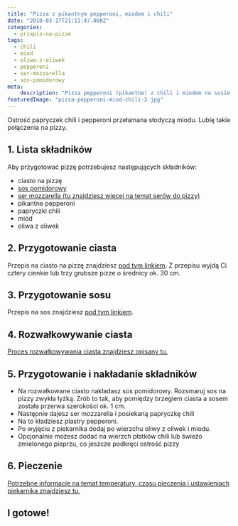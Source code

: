 ```yaml
---
title: "Pizza z pikantnym pepperoni, miodem i chili"
date: "2018-03-17T21:11:47.000Z"
categories: 
  - przepis-na-pizze
tags: 
  - chili
  - miod
  - oliwa-z-oliwek
  - pepperoni
  - ser-mozzarella
  - sos-pomidorowy
meta: 
    description: "Pizza pepperoni (pikantne) z chili i miodem na sosie pomidorowym i kremowej mozzarelli. Idealne połączenie ostrości i słodyczy."
featuredImage: "pizza-pepperoni-miod-chili-2.jpg"
---
```


Ostrość papryczek chili i pepperoni przełamana słodyczą miodu. Lubię takie połączenia na pizzy.

## 1\. Lista składników

Aby przygotować pizzę potrzebujesz następujących składników:

- ciasto na pizzę
- <a title="Przepis na sos pomidorowy" href="/sos-pomidorowy/">sos pomidorowy</a>
- <a title="Ser do pizzy" href="/jaki-ser-wybrac-do-pizzy/">ser mozzarella (tu znajdziesz więcej na temat serów do pizzy)</a>
- pikantne pepperoni
- papryczki chili
- miód
- oliwa z oliwek

## 2\. Przygotowanie ciasta

Przepis na ciasto na pizzę znajdziesz <a title="Przepis na ciasto podstawowe" href="/przepis-na-ciasto-na-pizze/">pod tym linkiem</a>. Z przepisu wyjdą Ci cztery cienkie lub trzy grubsze pizze o średnicy ok. 30 cm.

## 3\. Przygotowanie sosu

Przepis na sos znajdziesz <a title="Przepis na sos pomidorowy" href="/sos-pomidorowy/">pod tym linkiem</a>.

## 4\. Rozwałkowywanie ciasta

<a title="Rozwałkowywanie ciasta" href="/jak-walkowac-ciasto-pizzy/">Proces rozwałkowywania ciasta znajdziesz opisany tu.</a>

## 5\. Przygotowanie i nakładanie składników

- Na rozwałkowane ciasto nakładasz sos pomidorowy. Rozsmaruj sos na pizzy zwykła łyżką. Zrób to tak, aby pomiędzy brzegiem ciasta a sosem została przerwa szerokości ok. 1 cm.
- Następnie dajesz ser mozzarella i posiekaną papryczkę chili
- Na to kładziesz plastry pepperoni.
- Po wyjęciu z piekarnika dodaj po wierzchu oliwy z oliwek i miodu.
- Opcjonalnie możesz dodać na wierzch płatków chili lub świeżo zmielonego pieprzu, co jeszcze podkręci ostrość pizzy

## 6\. Pieczenie

<a title="Jak ustawić piekarnik do pieczenia pizzy" href="/jak-ustawic-piekarnik-pieczenia-pizzy/">Potrzebne informacje na temat temperatury, czasu pieczenia i ustawieniach piekarnika znajdziesz tu.</a>

## I gotowe!
